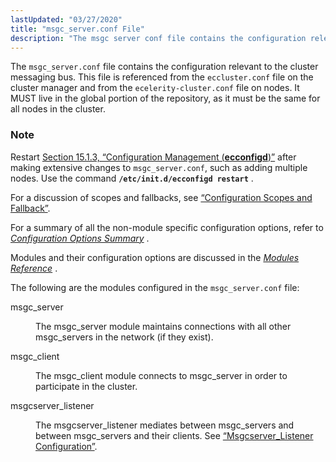 ```yaml
---
lastUpdated: "03/27/2020"
title: "msgc_server.conf File"
description: "The msgc server conf file contains the configuration relevant to the cluster messaging bus This file is referenced from the eccluster conf file on the cluster manager and from the ecelerity cluster conf file on nodes It MUST live in the global portion of the repository as it must be..."
---
```


The `msgc_server.conf` file contains the configuration relevant to the cluster messaging bus. This file is referenced from the `eccluster.conf` file on the cluster manager and from the `ecelerity-cluster.conf` file on nodes. It MUST live in the global portion of the repository, as it must be the same for all nodes in the cluster.

### Note

Restart [Section 15.1.3, “Configuration Management (**ecconfigd**)”](conf.overview#conf.ecconfigd "15.1.3. Configuration Management (ecconfigd)") after making extensive changes to `msgc_server.conf`, such as adding multiple nodes. Use the command **`/etc/init.d/ecconfigd restart`**         .

For a discussion of scopes and fallbacks, see [“Configuration Scopes and Fallback”](/momentum/4/4-ecelerity-conf-fallback).

For a summary of all the non-module specific configuration options, refer to [*Configuration Options Summary*](/momentum/4/config-options-summary) .

Modules and their configuration options are discussed in the [*Modules Reference*](/momentum/4/modules/) .

The following are the modules configured in the `msgc_server.conf` file:

<dl class="variablelist">

<dt>msgc_server</dt>

<dd>

The msgc_server module maintains connections with all other msgc_servers in the network (if they exist).

</dd>

<dt>msgc_client</dt>

<dd>

The msgc_client module connects to msgc_server in order to participate in the cluster.

</dd>

<dt>msgcserver_listener</dt>

<dd>

The msgcserver_listener mediates between msgc_servers and between msgc_servers and their clients. See [“Msgcserver_Listener Configuration”](/momentum/4/cluster-listeners#msgcserver_listener).

</dd>

</dl>
